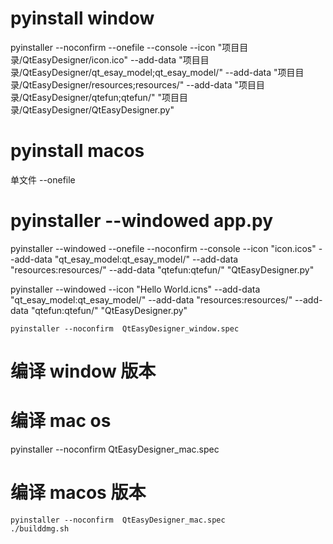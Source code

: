 # pyinstall window

pyinstaller --noconfirm --onefile --console --icon "项目目录/QtEasyDesigner/icon.ico" --add-data "项目目录/QtEasyDesigner/qt_esay_model;qt_esay_model/" --add-data "项目目录/QtEasyDesigner/resources;resources/" --add-data "项目目录/QtEasyDesigner/qtefun;qtefun/"  "项目目录/QtEasyDesigner/QtEasyDesigner.py"

# pyinstall macos

单文件 --onefile

# pyinstaller --windowed app.py

pyinstaller --windowed --onefile --noconfirm --console --icon "icon.icos" --add-data "qt_esay_model:qt_esay_model/" --add-data "resources:resources/" --add-data "qtefun:qtefun/"  "QtEasyDesigner.py"

pyinstaller --windowed --icon "Hello World.icns" --add-data "qt_esay_model:qt_esay_model/" --add-data "resources:resources/" --add-data "qtefun:qtefun/"  "QtEasyDesigner.py"

```shell
pyinstaller --noconfirm  QtEasyDesigner_window.spec
```

# 编译 window 版本

# 编译 mac os

pyinstaller --noconfirm QtEasyDesigner_mac.spec


# 编译 macos 版本

```shell
pyinstaller --noconfirm  QtEasyDesigner_mac.spec
./builddmg.sh
```

